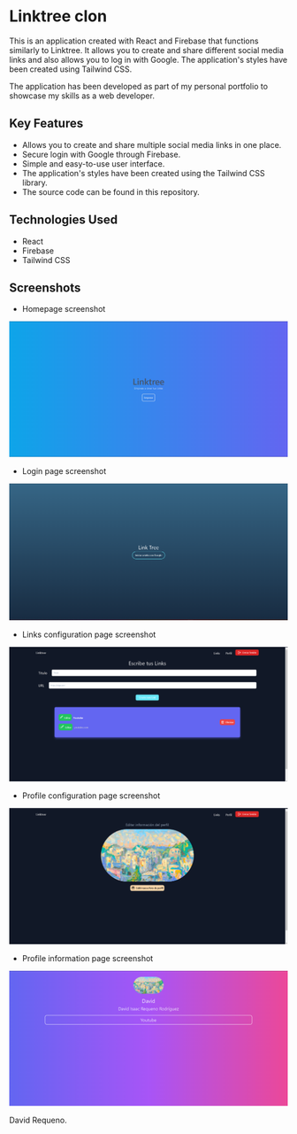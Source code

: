 # Linktree clon

This is an application created with React and Firebase that functions similarly to Linktree. It allows you to create and share different social media links and also allows you to log in with Google. The application's styles have been created using Tailwind CSS.

The application has been developed as part of my personal portfolio to showcase my skills as a web developer.

## Key Features

- Allows you to create and share multiple social media links in one place.
- Secure login with Google through Firebase.
- Simple and easy-to-use user interface.
- The application's styles have been created using the Tailwind CSS library.
- The source code can be found in this repository.

## Technologies Used

- React
- Firebase
- Tailwind CSS

## Screenshots

- Homepage screenshot

![Homepage screenshot](public/Images/Captura%20de%20pantalla%20(194).png)

- Login page screenshot

![Login page screenshot](public/Images/Captura%20de%20pantalla%20(195).png)

- Links configuration page screenshot

![Links configuration page screenshot](public/Images/Captura%20de%20pantalla%20(198).png)

- Profile configuration page screenshot

![Profile configuration page screenshot](public/Images/Captura%20de%20pantalla%20(199).png)

- Profile information page screenshot

![Profile information page screenshot](public/Images/Captura%20de%20pantalla%20(200).png)

David Requeno.
